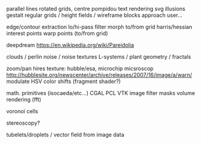 parallel lines
rotated grids, centre pompidou
text rendering
svg
illusions
gestalt
regular grids / height fields / wireframe
blocks approach user...

edge/contour extraction
lo/hi-pass filter
morph to/from grid
harris/hessian interest points
warp points (to/from grid)

deepdream
https://en.wikipedia.org/wiki/Pareidolia

clouds / perlin noise / noise textures
L-systems / plant geometry / fractals

zoom/pan hires texture:
hubble/esa, microchip micsroscop
http://hubblesite.org/newscenter/archive/releases/2007/16/image/a/warn/
modulate HSV color shifts (fragment shader?)

math. primitives (isocaeda/etc...)
CGAL
PCL
VTK
image filter masks
volume rendering (fft)

voronoi cells

stereoscopy?

tubelets/droplets / vector field from image data
